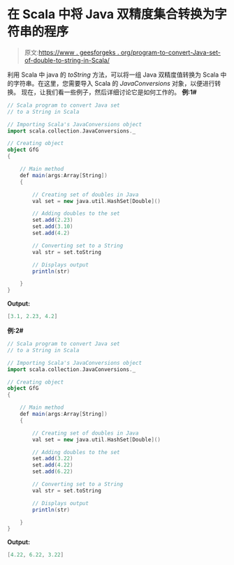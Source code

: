 # 在 Scala 中将 Java 双精度集合转换为字符串的程序

> 原文:[https://www . geesforgeks . org/program-to-convert-Java-set-of-double-to-string-in-Scala/](https://www.geeksforgeeks.org/program-to-convert-java-set-of-doubles-to-a-string-in-scala/)

利用 Scala 中 java 的 *toString* 方法，可以将一组 Java 双精度值转换为 Scala 中的字符串。在这里，您需要导入 Scala 的 *JavaConversions* 对象，以便进行转换。
现在，让我们看一些例子，然后详细讨论它是如何工作的。
**例:1#**

```scala
// Scala program to convert Java set 
// to a String in Scala

// Importing Scala's JavaConversions object
import scala.collection.JavaConversions._

// Creating object
object GfG
{ 

    // Main method
    def main(args:Array[String])
    {

        // Creating set of doubles in Java
        val set = new java.util.HashSet[Double]()

        // Adding doubles to the set
        set.add(2.23)
        set.add(3.10)
        set.add(4.2)

        // Converting set to a String
        val str = set.toString

        // Displays output
        println(str)

    }
}
```

**Output:**

```scala
[3.1, 2.23, 4.2]

```

**例:2#**

```scala
// Scala program to convert Java set 
// to a String in Scala

// Importing Scala's JavaConversions object
import scala.collection.JavaConversions._

// Creating object
object GfG
{ 

    // Main method
    def main(args:Array[String])
    {

        // Creating set of doubles in Java
        val set = new java.util.HashSet[Double]()

        // Adding doubles to the set
        set.add(3.22)
        set.add(4.22)
        set.add(6.22)

        // Converting set to a String
        val str = set.toString

        // Displays output
        println(str)

    }
}
```

**Output:**

```scala
[4.22, 6.22, 3.22]

```